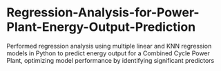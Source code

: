 # Regression-Analysis-for-Power-Plant-Energy-Output-Prediction
Performed regression analysis using multiple linear and KNN regression models in Python to predict energy output for a Combined Cycle Power Plant, optimizing model performance by identifying significant predictors
